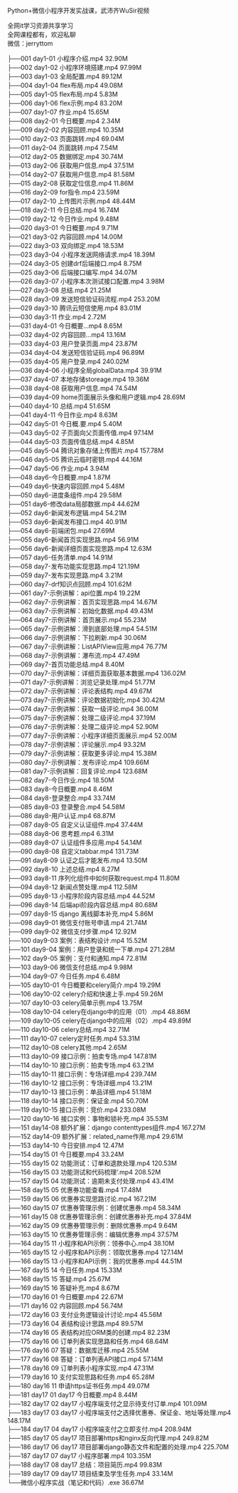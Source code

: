Python+微信小程序开发实战课，武沛齐WuSir视频

全网it学习资源共享学习<br>全网课程都有，欢迎私聊<br>微信：jerryttom<br>

├──001 day1-01 小程序介绍.mp4 32.90M<br> ├──002 day1-02 小程序环境搭建.mp4 97.99M<br> ├──003 day1-03 全局配置.mp4 89.12M<br> ├──004 day1-04 flex布局.mp4 49.08M<br> ├──005 day1-05 flex布局.mp4 5.83M<br> ├──006 day1-06 flex示例.mp4 83.20M<br> ├──007 day1-07 作业.mp4 15.65M<br> ├──008 day2-01 今日概要.mp4 2.34M<br> ├──009 day2-02 内容回顾.mp4 10.35M<br> ├──010 day2-03 页面跳转.mp4 69.04M<br> ├──011 day2-04 页面跳转.mp4 7.54M<br> ├──012 day2-05 数据绑定.mp4 30.74M<br> ├──013 day2-06 获取用户信息.mp4 37.51M<br> ├──014 day2-07 获取用户信息.mp4 81.58M<br> ├──015 day2-08 获取定位信息.mp4 11.86M<br> ├──016 day2-09 for指令.mp4 23.59M<br> ├──017 day2-10 上传图片示例.mp4 48.44M<br> ├──018 day2-11 今日总结.mp4 16.74M<br> ├──019 day2-12 今日作业.mp4 9.48M<br> ├──020 day3-01 今日概要.mp4 9.71M<br> ├──021 day3-02 内容回顾.mp4 14.00M<br> ├──022 day3-03 双向绑定.mp4 18.53M<br> ├──023 day3-04 小程序发送网络请求.mp4 18.39M<br> ├──024 day3-05 创建drf后端接口.mp4 8.75M<br> ├──025 day3-06 后端接口编写.mp4 34.07M<br> ├──026 day3-07 小程序本次测试接口配置.mp4 3.98M<br> ├──027 day3-08 总结.mp4 21.25M<br> ├──028 day3-09 发送短信验证码流程.mp4 253.20M<br> ├──029 day3-10 腾讯云短信使用.mp4 83.01M<br> ├──030 day3-11 作业.mp4 2.72M<br> ├──031 day4-01 今日概要…mp4 8.65M<br> ├──032 day4-02 内容回顾…mp4 13.16M<br> ├──033 day4-03 用户登录页面.mp4 23.87M<br> ├──034 day4-04 发送短信验证码.mp4 96.89M<br> ├──035 day4-05 用户登录.mp4 240.02M<br> ├──036 day4-06 小程序全局globalData.mp4 39.91M<br> ├──037 day4-07 本地存储storeage.mp4 19.36M<br> ├──038 day4-08 获取用户信息.mp4 74.54M<br> ├──039 day4-09 home页面展示头像和用户逻辑.mp4 28.69M<br> ├──040 day4-10 总结.mp4 51.65M<br> ├──041 day4-11 今日作业.mp4 8.63M<br> ├──042 day5-01 今日概.要.mp4 5.40M<br> ├──043 day5-02 子页面向父页面传值.mp4 97.14M<br> ├──044 day5-03 页面传值总结.mp4 4.85M<br> ├──045 day5-04 腾讯对象存储上传图片.mp4 157.78M<br> ├──046 day5-05 腾讯云临时密钥.mp4 44.16M<br> ├──047 day5-06 作业.mp4 3.94M<br> ├──048 day6-今日概要.mp4 1.87M<br> ├──049 day6-快速内容回顾.mp4 5.48M<br> ├──050 day6-进度条组件.mp4 29.58M<br> ├──051 day6-修改data局部数据.mp4 44.62M<br> ├──052 day6-新闻发布逻辑.mp4 54.21M<br> ├──053 day6-新闻发布接口.mp4 40.91M<br> ├──054 day6-前端闭包.mp4 27.69M<br> ├──055 day6-新闻首页实现思路.mp4 56.91M<br> ├──056 day6-新闻详细页面实现思路.mp4 12.63M<br> ├──057 day6-任务清单.mp4 14.91M<br> ├──058 day7-发布功能实现思路.mp4 121.19M<br> ├──059 day7-发布实现思路.mp4 3.21M<br> ├──060 day7-drf知识点回顾.mp4 101.62M<br> ├──061 day7-示例讲解：api位置.mp4 19.22M<br> ├──062 day7-示例讲解：首页实现思路.mp4 14.67M<br> ├──063 day7-示例讲解：初始化数据.mp4 49.43M<br> ├──064 day7-示例讲解：首页展示.mp4 55.23M<br> ├──065 day7-示例讲解：滑到底部处理.mp4 54.51M<br> ├──066 day7-示例讲解：下拉刷新.mp4 30.06M<br> ├──067 day7-示例讲解：ListAPIView应用.mp4 76.77M<br> ├──068 day7-示例讲解：瀑布流.mp4 47.49M<br> ├──069 day7-首页功能总结.mp4 8.40M<br> ├──070 day7-示例讲解：详细页面获取基本数据.mp4 136.02M<br> ├──071 day7-示例讲解：浏览记录处理.mp4 51.77M<br> ├──072 day7-示例讲解：评论表结构.mp4 49.67M<br> ├──073 day7-示例讲解：评论数据初始化.mp4 30.42M<br> ├──074 day7-示例讲解：获取一级评论.mp4 36.00M<br> ├──075 day7-示例讲解：处理二级评论.mp4 37.19M<br> ├──076 day7-示例讲解：处理二级评论.mp4 52.90M<br> ├──077 day7-示例讲解：小程序详细页面展示.mp4 52.00M<br> ├──078 day7-示例讲解：评论展示.mp4 93.32M<br> ├──079 day7-示例讲解：获取更多评论.mp4 15.38M<br> ├──080 day7-示例讲解：发布评论.mp4 109.66M<br> ├──081 day7-示例讲解：回复评论.mp4 123.68M<br> ├──082 day7-今日作业.mp4 18.50M<br> ├──083 day8-今日概要.mp4 8.46M<br> ├──084 day8-登录整合.mp4 33.74M<br> ├──085 day8-03 登录整合.mp4 54.58M<br> ├──086 day8-用户认证.mp4 68.87M<br> ├──087 day8-05 自定义认证组件.mp4 37.44M<br> ├──088 day8-06 思考题.mp4 6.31M<br> ├──089 day8-07 认证组件多应用.mp4 54.14M<br> ├──090 day8-08 自定义tabbar.mp4 131.73M<br> ├──091 day8-09 认证之后才能发布.mp4 13.50M<br> ├──092 day8-10 上述总结.mp4 8.27M<br> ├──093 day8-11 序列化组件中如何获取request.mp4 11.80M<br> ├──094 day8-12 新闻点赞处理.mp4 112.58M<br> ├──095 day8-13 小程序阶段内容总结.mp4 44.52M<br> ├──096 day8-14 后端api阶段内容总结.mp4 80.68M<br> ├──097 day8-15 django 离线脚本补充.mp4 5.86M<br> ├──098 day9-01 微信支付账号申请.mp4 21.74M<br> ├──099 day9-02 微信支付步骤.mp4 12.92M<br> ├──100 day9-03 案例：表结构设计.mp4 15.52M<br> ├──101 day9-04 案例：用户登录和统一下单.mp4 271.28M<br> ├──102 day9-05 案例：支付和通知.mp4 72.81M<br> ├──103 day9-06 微信支付总结.mp4 9.98M<br> ├──104 day9-07 今日任务.mp4 6.48M<br> ├──105 day10-01 今日概要和celery简介.mp4 19.29M<br> ├──106 day10-02 celery介绍和快速上手.mp4 59.26M<br> ├──107 day10-03 celery简单示例.mp4 13.75M<br> ├──108 day10-04 celery在django中的应用（01）.mp4 48.86M<br> ├──109 day10-05 celery在django中的应用（02）.mp4 49.89M<br> ├──110 day10-06 celery总结.mp4 32.71M<br> ├──111 day10-07 celery定时任务.mp4 53.31M<br> ├──112 day10-08 celery其他.mp4 2.65M<br> ├──113 day10-09 接口示例：拍卖专场.mp4 147.81M<br> ├──114 day10-10 接口示例：拍卖专场.mp4 63.21M<br> ├──115 day10-11 接口示例：专场详细.mp4 239.74M<br> ├──116 day10-12 接口示例：专场详细.mp4 13.21M<br> ├──117 day10-13 接口示例：单品详细.mp4 51.18M<br> ├──118 day10-14 接口示例：保证金.mp4 50.70M<br> ├──119 day10-15 接口示例：竞价.mp4 233.08M<br> ├──120 day10-16 接口实例：事物和锁补充.mp4 35.53M<br> ├──151 day14-08 额外扩展：django contenttypes组件.mp4 167.27M<br> ├──152 day14-09 额外扩展：related_name作用.mp4 29.61M<br> ├──153 day14-10 今日安排.mp4 12.47M<br> ├──154 day15 01 今日概要.mp4 33.24M<br> ├──155 day15 02 功能测试：订单和退款处理.mp4 120.53M<br> ├──156 day15 03 功能测试和代码梳理‘.mp4 208.52M<br> ├──157 day15 04 功能测试：逾期未支付处理.mp4 43.41M<br> ├──158 day15 05 优惠券功能查看.mp4 17.48M<br> ├──159 day15 06 优惠券实现思路讨论.mp4 167.21M<br> ├──160 day15 07 优惠券管理示例：创建优惠券.mp4 58.34M<br> ├──161 day15 08 优惠券管理示例：创建优惠券补充.mp4 37.84M<br> ├──162 day15 09 优惠券管理示例：删除优惠券.mp4 9.64M<br> ├──163 day15 10 优惠券管理示例：编辑优惠券.mp4 37.57M<br> ├──164 day15 11 小程序和API示例：领券中心.mp4 38.10M<br> ├──165 day15 12 小程序和API示例：领取优惠券.mp4 127.14M<br> ├──166 day15 13 小程序和API示例：我的优惠券.mp4 44.51M<br> ├──167 day15 14 今日任务.mp4 15.33M<br> ├──168 day15 15 答疑.mp4 25.67M<br> ├──169 day15 16 答疑补充.mp4 8.67M<br> ├──170 day16 01 今日概要.mp4 22.67M<br> ├──171 day16 02 内容回顾.mp4 56.74M<br> ├──172 day16 03 支付业务逻辑设计讨论.mp4 45.56M<br> ├──173 day16 04 表结构设计思路.mp4 89.57M<br> ├──174 day16 05 表结构对应ORM类的创建.mp4 82.23M<br> ├──175 day16 06 订单列表实现思路和任务.mp4 68.64M<br> ├──176 day16 07 答疑：数据库迁移.mp4 25.55M<br> ├──177 day16 08 答疑：订单列表API接口.mp4 57.14M<br> ├──178 day16 09 订单列表小程序实现.mp4 47.31M<br> ├──179 day16 10 支付实现思路和任务.mp4 65.28M<br> ├──180 day16 11 申请https证书任务.mp4 49.07M<br> ├──181 day17 01 day17 今日概要.mp4 8.44M<br> ├──182 day17 02 day17 小程序端支付之显示待支付订单.mp4 101.09M<br> ├──183 day17 03 day17 小程序端支付之选择优惠券、保证金、地址等处理.mp4 148.17M<br> ├──184 day17 04 day17 小程序端支付之立即支付.mp4 208.94M<br> ├──185 day17 05 day17 项目部署https和nginx反向代理.mp4 249.82M<br> ├──186 day17 06 day17 项目部署django静态文件和配置的处理.mp4 225.70M<br> ├──187 day17 07 day17 小程序部署.mp4 103.35M<br> ├──188 day17 08 day17 总结：项目简历.mp4 99.83M<br> ├──189 day17 09 day17 项目结束及学生任务.mp4 33.14M<br> └──微信小程序实战（笔记和代码）.exe 36.67M